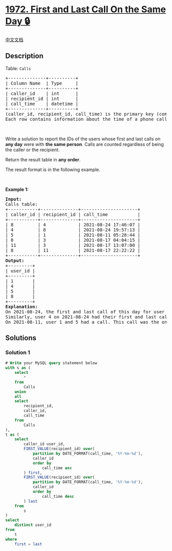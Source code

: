 # [1972. First and Last Call On the Same Day 🔒](https://leetcode.com/problems/first-and-last-call-on-the-same-day)

[中文文档](/solution/1900-1999/1972.First%20and%20Last%20Call%20On%20the%20Same%20Day/README.md)

<!-- tags:Database -->

## Description

<p>Table: <code>Calls</code></p>

<pre>
+--------------+----------+
| Column Name  | Type     |
+--------------+----------+
| caller_id    | int      |
| recipient_id | int      |
| call_time    | datetime |
+--------------+----------+
(caller_id, recipient_id, call_time) is the primary key (combination of columns with unique values) for this table.
Each row contains information about the time of a phone call between caller_id and recipient_id.
</pre>

<p>&nbsp;</p>

<p>Write a solution to report the IDs of the users whose first and last calls on <strong>any day</strong> were with <strong>the same person</strong>. Calls are counted regardless of being the caller or the recipient.</p>

<p>Return the result table in <strong>any order</strong>.</p>

<p>The&nbsp;result format is in the following example.</p>

<p>&nbsp;</p>
<p><strong class="example">Example 1:</strong></p>

<pre>
<strong>Input:</strong> 
Calls table:
+-----------+--------------+---------------------+
| caller_id | recipient_id | call_time           |
+-----------+--------------+---------------------+
| 8         | 4            | 2021-08-24 17:46:07 |
| 4         | 8            | 2021-08-24 19:57:13 |
| 5         | 1            | 2021-08-11 05:28:44 |
| 8         | 3            | 2021-08-17 04:04:15 |
| 11        | 3            | 2021-08-17 13:07:00 |
| 8         | 11           | 2021-08-17 22:22:22 |
+-----------+--------------+---------------------+
<strong>Output:</strong> 
+---------+
| user_id |
+---------+
| 1       |
| 4       |
| 5       |
| 8       |
+---------+
<strong>Explanation:</strong> 
On 2021-08-24, the first and last call of this day for user 8 was with user 4. User 8 should be included in the answer.
Similarly, user 4 on 2021-08-24 had their first and last call with user 8. User 4 should be included in the answer.
On 2021-08-11, user 1 and 5 had a call. This call was the only call for both of them on this day. Since this call is the first and last call of the day for both of them, they should both be included in the answer.
</pre>

## Solutions

### Solution 1

<!-- tabs:start -->

```sql
# Write your MySQL query statement below
with s as (
    select
        *
    from
        Calls
    union
    all
    select
        recipient_id,
        caller_id,
        call_time
    from
        Calls
),
t as (
    select
        caller_id user_id,
        FIRST_VALUE(recipient_id) over(
            partition by DATE_FORMAT(call_time, '%Y-%m-%d'),
            caller_id
            order by
                call_time asc
        ) first,
        FIRST_VALUE(recipient_id) over(
            partition by DATE_FORMAT(call_time, '%Y-%m-%d'),
            caller_id
            order by
                call_time desc
        ) last
    from
        s
)
select
    distinct user_id
from
    t
where
    first = last
```

<!-- tabs:end -->

<!-- end -->
